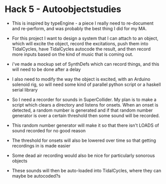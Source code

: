 # Hack 5 - Autoobjectstudies

- This is inspired by typeEngine - a piece I really need to re-document and re-perform, and was probably the best thing I did for my MA.

- For this project I want to design a system that I can attach to an object, which will excite the object, record the excitations, push them into TidalCycles, have TidalCycles autocode the result, and then record more inputs based on the kind of music that is coming out.
- i've made a mockup set of SynthDefs which can record things, and this will need to be done after a delay
- I also need to modify the way the object is excited, with an Arduino solenoid rig, so will need some kind of parallel python script or a haskell serial library

- So I need a recorder for sounds in SuperCollider. My plan is to make a script which clears a directory and listens for onsets. When an onset is detected, a random number is generated and if that random number generator is over a certain threshold then some sound will be recorded.
- This random number generator will make it so that there isn't LOADS of sound recorded for no good reason
- The threshold for onsets will also be lowered over time so that getting recordings in is made easier
- Some dead air recording would also be nice for particularly sonorous objects

- These sounds will then be auto-loaded into TidalCycles, where they can maybe be autocoded?s